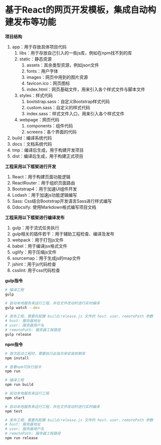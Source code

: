 # 基于React的网页开发模板，集成自动构建发布等功能


**项目结构**
1. app：用于存放具体项目代码
    1. libs：用于存放自己引入的一些js库，例如在npm找不到的库
    2. static：静态资源
        1. assets：其余类型资源，例如json文件
        2. fonts：用户字体
        3. images：网页中用到的图片资源
        4. favicon.ico：网页图标
        5. index.html：网页基础文件，用来引入各个样式文件与脚本文件
    3. styles：样式代码
        1. bootstrap.sass：自定义Bootstrap样式代码
        2. custom.sass：自定义的样式代码
        3. index.sass：样式文件入口，用来引入各个样式文件
    4. webpage：网页代码
        1. components：组件代码
        2. screens：各个界面的代码
2. build：编译系统代码
3. docs：文档系统代码
4. tmp：编译后生成，用于构建开发项目
5. dist：编译后生成，用于构建正式项目


**工程采用以下框架进行开发**
1. React：用于构建页面功能逻辑
2. ReactRouter：用于组织页面路由
3. Bootstrap4：用于加速UI组件开发
3. Lodash：用于加速js功能逻辑编写
4. Sass: Css结合Bootstrap开发语言Sass进行样式编写
5. Ddocsify: 使用Markdown格式编写项目文档


**工程采用以下框架进行编译发布**
1. gulp：用于流式任务执行
2. gulp相关的插件若干：用于辅助工程检查、编译及发布
3. webpack：用于打包js文件
4. babel：用于编译jsx格式文件
5. uglify：用于压缩js文件
6. sourcemap：用于生成js的map文件
7. jshint：用于js代码检查
8. csslint: 用于css代码检查


**gulp指令**
```bash
# 编译工程
gulp

# 启动本地服务来运行工程，并在文件改动时进行实时编译
gulp watch --dev

# 发布工程，需要先配置 build/release.js 文件的 host、user、remotePath 参数
# host: 服务器地址
# user: 服务器用户名
# remotePath: 服务器工程路径
gulp release
```


**npm指令**
```bash
# 首次启动工程时，需要执行此指令来安装依赖库
npm install

# 查看npm可执行指令
npm run

# 编译工程
npm run build

# 启动本地服务来运行工程
npm start

# 启动本地服务来运行工程，并在文件改动时进行实时编译
npm test

# 发布工程，需要先配置 build/release.js 文件的 host、user、remotePath 参数
# host: 服务器地址
# user: 服务器用户名
# remotePath: 服务器工程路径
npm run release
```
